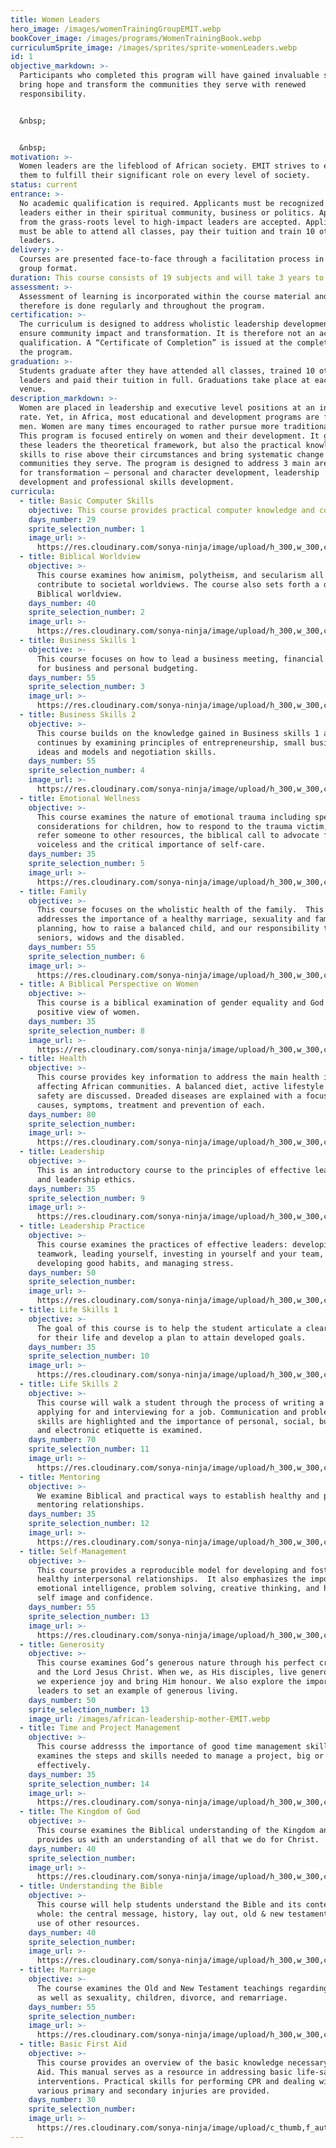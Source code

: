 ```yaml
---
title: Women Leaders
hero_image: /images/womenTrainingGroupEMIT.webp
bookCover_image: /images/programs/WomenTrainingBook.webp
curriculumSprite_image: /images/sprites/sprite-womenLeaders.webp
id: 1
objective_markdown: >-
  Participants who completed this program will have gained invaluable skills to
  bring hope and transform the communities they serve with renewed
  responsibility.


  &nbsp;


  &nbsp;
motivation: >-
  Women leaders are the lifeblood of African society. EMIT strives to empower
  them to fulfill their significant role on every level of society.
status: current
entrance: >-
  No academic qualification is required. Applicants must be recognized as
  leaders either in their spiritual community, business or politics. Applicants
  from the grass-roots level to high-impact leaders are accepted. Applicants
  must be able to attend all classes, pay their tuition and train 10 other
  leaders.
delivery: >-
  Courses are presented face-to-face through a facilitation process in a small
  group format.
duration: This course consists of 19 subjects and will take 3 years to complete.
assessment: >-
  Assessment of learning is incorporated within the course material and
  therefore is done regularly and throughout the program.
certification: >-
  The curriculum is designed to address wholistic leadership development to
  ensure community impact and transformation. It is therefore not an academic
  qualification. A “Certificate of Completion” is issued at the completion of
  the program.
graduation: >-
  Students graduate after they have attended all classes, trained 10 other
  leaders and paid their tuition in full. Graduations take place at each local
  venue.
description_markdown: >-
  Women are placed in leadership and executive level positions at an increasing
  rate. Yet, in Africa, most educational and development programs are focused on
  men. Women are many times encouraged to rather pursue more traditional roles.
  This program is focused entirely on women and their development. It gives
  these leaders the theoretical framework, but also the practical knowledge and
  skills to rise above their circumstances and bring systematic change to the
  communities they serve. The program is designed to address 3 main areas needed
  for transformation – personal and character development, leadership
  development and professional skills development.
curricula:
  - title: Basic Computer Skills
    objective: This course provides practical computer knowledge and computer skills.
    days_number: 29
    sprite_selection_number: 1
    image_url: >-
      https://res.cloudinary.com/sonya-ninja/image/upload/h_300,w_300,c_thumb,f_auto,g_custom,q_auto/v1620879371/emit/images/women/wman-leader-training-workplace_phra3v.jpg
  - title: Biblical Worldview
    objective: >-
      This course examines how animism, polytheism, and secularism all
      contribute to societal worldviews. The course also sets forth a distinctly
      Biblical worldview.
    days_number: 40
    sprite_selection_number: 2
    image_url: >-
      https://res.cloudinary.com/sonya-ninja/image/upload/h_300,w_300,c_thumb,f_auto,q_auto/v1620879366/emit/images/women/african-women-leaders-biblical-world-view_awgdfb.jpg
  - title: Business Skills 1
    objective: >-
      This course focuses on how to lead a business meeting, financial planning
      for business and personal budgeting.
    days_number: 55
    sprite_selection_number: 3
    image_url: >-
      https://res.cloudinary.com/sonya-ninja/image/upload/h_300,w_300,c_thumb,f_auto,g_custom,q_auto/v1620879363/emit/images/women/Africa-Woman-Leader_hwehtx.jpg
  - title: Business Skills 2
    objective: >-
      This course builds on the knowledge gained in Business skills 1 and
      continues by examining principles of entrepreneurship, small business
      ideas and models and negotiation skills.
    days_number: 55
    sprite_selection_number: 4
    image_url: >-
      https://res.cloudinary.com/sonya-ninja/image/upload/h_300,w_300,c_thumb,f_auto,g_custom,q_auto/v1620879372/emit/images/women/woman-farmer_fhxctp.jpg
  - title: Emotional Wellness
    objective: >-
      This course examines the nature of emotional trauma including special
      considerations for children, how to respond to the trauma victim, when to
      refer someone to other resources, the biblical call to advocate for the
      voiceless and the critical importance of self-care.
    days_number: 35
    sprite_selection_number: 5
    image_url: >-
      https://res.cloudinary.com/sonya-ninja/image/upload/h_300,w_300,c_thumb,f_auto,g_custom,q_auto/v1620879372/emit/images/women/African-women-leaders-hugging_wsyncy.jpg
  - title: Family
    objective: >-
      This course focuses on the wholistic health of the family.  This course
      addresses the importance of a healthy marriage, sexuality and family
      planning, how to raise a balanced child, and our responsibility towards
      seniors, widows and the disabled.
    days_number: 55
    sprite_selection_number: 6
    image_url: >-
      https://res.cloudinary.com/sonya-ninja/image/upload/h_300,w_300,c_thumb,f_auto,q_auto/v1620889599/emit/images/family/African-leadership-mothers_vzn8rl.jpg
  - title: A Biblical Perspective on Women
    objective: >-
      This course is a biblical examination of gender equality and God's
      positive view of women.
    days_number: 35
    sprite_selection_number: 8
    image_url: >-
      https://res.cloudinary.com/sonya-ninja/image/upload/h_300,w_300,c_thumb,f_auto,g_custom,q_auto/v1620879370/emit/images/women/African-girsl-and-boys_rbaqle.png
  - title: Health
    objective: >-
      This course provides key information to address the main health issues
      affecting African communities. A balanced diet, active lifestyle and food
      safety are discussed. Dreaded diseases are explained with a focus on the
      causes, symptoms, treatment and prevention of each.
    days_number: 80
    sprite_selection_number:
    image_url: >-
      https://res.cloudinary.com/sonya-ninja/image/upload/h_300,w_300,c_thumb,f_auto,g_custom,q_auto/v1620882211/emit/images/health/EMIT-heroPoster_pmgek5.jpg
  - title: Leadership
    objective: >-
      This is an introductory course to the principles of effective leadership
      and leadership ethics.
    days_number: 35
    sprite_selection_number: 9
    image_url: >-
      https://res.cloudinary.com/sonya-ninja/image/upload/h_300,w_300,c_thumb,f_auto,g_custom,q_auto/v1620888009/emit/images/community/EMIT-leaders-community_rxr3k7.jpg
  - title: Leadership Practice
    objective: >-
      This course examines the practices of effective leaders: developing strong
      teamwork, leading yourself, investing in yourself and your team,
      developing good habits, and managing stress.
    days_number: 50
    sprite_selection_number:
    image_url: >-
      https://res.cloudinary.com/sonya-ninja/image/upload/h_300,w_300,c_thumb,f_auto,g_custom,q_auto/v1620887837/emit/images/business/africa-leaders-entrepreneurs_ons81d.jpg
  - title: Life Skills 1
    objective: >-
      The goal of this course is to help the student articulate a clear vision
      for their life and develop a plan to attain developed goals.
    days_number: 35
    sprite_selection_number: 10
    image_url: >-
      https://res.cloudinary.com/sonya-ninja/image/upload/h_300,w_300,c_thumb,f_auto,g_custom,q_auto/v1620879371/emit/images/women/happy-woman-leader-emit-training_c8nywa.jpg
  - title: Life Skills 2
    objective: >-
      This course will walk a student through the process of writing a CV, and
      applying for and interviewing for a job. Communication and problem solving
      skills are highlighted and the importance of personal, social, business,
      and electronic etiquette is examined.
    days_number: 70
    sprite_selection_number: 11
    image_url: >-
      https://res.cloudinary.com/sonya-ninja/image/upload/h_300,w_300,c_thumb,f_auto,g_custom,q_auto/v1620879369/emit/images/women/africa-2654370_rpaaxc.jpg
  - title: Mentoring
    objective: >-
      We examine Biblical and practical ways to establish healthy and productive
      mentoring relationships.
    days_number: 35
    sprite_selection_number: 12
    image_url: >-
      https://res.cloudinary.com/sonya-ninja/image/upload/h_300,w_300,c_thumb,f_auto,g_custom,q_auto/v1620879363/emit/images/women/African-Business-Women_ohqyds.jpg
  - title: Self-Management
    objective: >-
      This course provides a reproducible model for developing and fostering
      healthy interpersonal relationships.  It also emphasizes the importance of
      emotional intelligence, problem solving, creative thinking, and healthy
      self image and confidence.
    days_number: 55
    sprite_selection_number: 13
    image_url: >-
      https://res.cloudinary.com/sonya-ninja/image/upload/h_300,w_300,c_thumb,f_auto,q_auto/v1620887794/emit/images/family/africa-leadership-relationship_ju9gna.jpg
  - title: Generosity
    objective: >-
      This course examines God’s generous nature through his perfect creation
      and the Lord Jesus Christ. When we, as His disciples, live generous lives,
      we experience joy and bring Him honour. We also explore the importance for
      leaders to set an example of generous living.
    days_number: 50
    sprite_selection_number: 13
    image_url: /images/african-leadership-mother-EMIT.webp
  - title: Time and Project Management
    objective: >-
      This course addresss the importance of good time management skills and
      examines the steps and skills needed to manage a project, big or small,
      effectively.
    days_number: 35
    sprite_selection_number: 14
    image_url: >-
      https://res.cloudinary.com/sonya-ninja/image/upload/h_300,w_300,c_thumb,f_auto,g_custom,q_auto/v1620879370/emit/images/women/woman-writing-life-plan_sr55zd.jpg
  - title: The Kingdom of God
    objective: >-
      This course examines the Biblical understanding of the Kingdom and how it
      provides us with an understanding of all that we do for Christ.
    days_number: 40
    sprite_selection_number:
    image_url: >-
      https://res.cloudinary.com/sonya-ninja/image/upload/h_300,w_300,c_thumb,f_auto,q_auto/v1620887799/emit/images/family/EMIT-leaders-rural-africa_inzgvm.jpg
  - title: Understanding the Bible
    objective: >-
      This course will help students understand the Bible and its context as a
      whole: the central message, history, lay out, old & new testament and the
      use of other resources.
    days_number: 40
    sprite_selection_number:
    image_url: >-
      https://res.cloudinary.com/sonya-ninja/image/upload/h_300,w_300,c_thumb,f_auto,g_custom,q_auto/v1620879372/emit/images/women/woman-leader-bible_j0glfi.jpg
  - title: Marriage
    objective: >-
      The course examines the Old and New Testament teachings regarding marriage
      as well as sexuality, children, divorce, and remarriage.
    days_number: 55
    sprite_selection_number:
    image_url: >-
      https://res.cloudinary.com/sonya-ninja/image/upload/h_300,w_300,c_thumb,f_auto,g_custom,q_auto/v1620879369/emit/images/women/happy-couple-leadership_kdb12q.jpg
  - title: Basic First Aid
    objective: >-
      This course provides an overview of the basic knowledge necessary in First
      Aid. This manual serves as a resource in addressing basic life-saving
      interventions. Practical skills for performing CPR and dealing with
      various primary and secondary injuries are provided.
    days_number: 30
    sprite_selection_number:
    image_url: >-
      https://res.cloudinary.com/sonya-ninja/image/upload/c_thumb,f_auto,g_custom,h_300,q_auto,w_300/v1620882046/emit/images/health/doctorLady_mxar0z.webp
---
```

